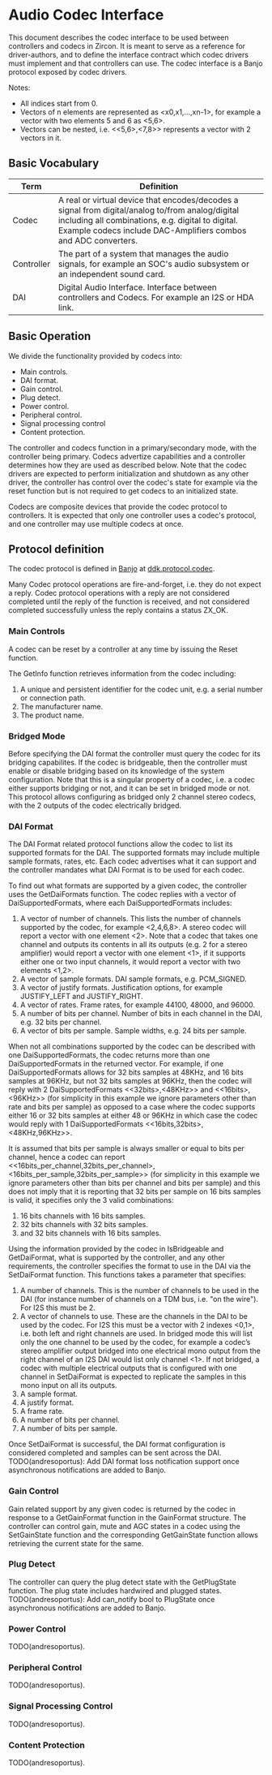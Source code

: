 # Audio Codec Interface

This document describes the codec interface to be used between controllers and codecs in Zircon.  It is meant to serve as a reference for driver-authors, and to define the interface contract which codec drivers must implement and that controllers can use.  The codec interface is a Banjo protocol exposed by codec drivers.

Notes:

- All indices start from 0.
- Vectors of n elements are represented as <x0,x1,...,xn-1>, for example a vector with two elements 5 and 6 as <5,6>.
- Vectors can be nested, i.e. <<5,6>,<7,8>> represents a vector with 2 vectors in it.

## Basic Vocabulary

Term | Definition
-----|-----------
Codec | A real or virtual device that encodes/decodes a signal from digital/analog to/from analog/digital including all combinations, e.g. digital to digital.  Example codecs include DAC-Amplifiers combos and ADC converters.
Controller | The part of a system that manages the audio signals, for example an SOC's audio subsystem or an independent sound card.
DAI | Digital Audio Interface.  Interface between controllers and Codecs.  For example an I2S or HDA link.

## Basic Operation

We divide the functionality provided by codecs into:

- Main controls.
- DAI format.
- Gain control.
- Plug detect.
- Power control.
- Peripheral control.
- Signal processing control
- Content protection.

The controller and codecs function in a primary/secondary mode, with the controller being primary.  Codecs advertize capabilities and a controller determines how they are used as described below.  Note that the codec drivers are expected to perform initialization and shutdown as any other driver, the controller has control over the codec's state for example via the reset function but is not required to get codecs to an initialized state.

Codecs are composite devices that provide the codec protocol to controllers.  It is expected that only one controller uses a codec's protocol, and one controller may use multiple codecs at once.

## Protocol definition

The codec protocol is defined in [Banjo](../ddk/banjo-tutorial.md) at [ddk.protocol.codec](../../system/banjo/ddk.protocol.codec/codec.banjo).

Many Codec protocol operations are fire-and-forget, i.e. they do not expect a reply.  Codec protocol operations with a reply are not considered completed until the reply of the function is received, and not considered completed successfully unless the reply contains a status ZX_OK.

### Main Controls

A codec can be reset by a controller at any time by issuing the Reset function.

The GetInfo function retrieves information from the codec including:

1. A unique and persistent identifier for the codec unit, e.g. a serial number or connection path.
1. The manufacturer name.
1. The product name.

### Bridged Mode

Before specifying the DAI format the controller must query the codec for its bridging capabilites.  If the codec is bridgeable, then the controller must enable or disable bridging based on its knowledge of the system configuration.  Note that this is a singular property of a codec, i.e. a codec either supports bridging or not, and it can be set in bridged mode or not.  This protocol allows configuring as bridged only 2 channel stereo codecs, with the 2 outputs of the codec electrically bridged.

### DAI Format

The DAI Format related protocol functions allow the codec to list its supported formats for the DAI.  The supported formats may include multiple sample formats, rates, etc.  Each codec advertises what it can support and the controller mandates what DAI Format is to be used for each codec.

To find out what formats are supported by a given codec, the controller uses the GetDaiFormats function.  The codec replies with a vector of DaiSupportedFormats, where each DaiSupportedFormats includes:

1. A vector of number of channels.  This lists the number of channels supported by the codec, for example <2,4,6,8>.  A stereo codec will report a vector with one element <2>.  Note that a codec that takes one channel and outputs its contents in all its outputs (e.g. 2 for a stereo amplifier) would report a vector with one element <1>, if it supports either one or two input channels, it would report a vector with two elements <1,2>.
2. A vector of sample formats.  DAI sample formats, e.g. PCM_SIGNED.
3. A vector of justify formats.  Justification options, for example JUSTIFY_LEFT and JUSTIFY_RIGHT.
4. A vector of rates.  Frame rates, for example 44100, 48000, and 96000.
5. A number of bits per channel.  Number of bits in each channel in the DAI, e.g. 32 bits per channel.
6. A vector of bits per sample.  Sample widths, e.g. 24 bits per sample.

When not all combinations supported by the codec can be described with one DaiSupportedFormats, the codec returns more than one DaiSupportedFormats in the returned vector.  For example, if one DaiSupportedFormats allows for 32 bits samples at 48KHz, and 16 bits samples at 96KHz, but not 32 bits samples at 96KHz, then the codec will reply with 2 DaiSupportedFormats <<32bits>,<48KHz>> and <<16bits>,<96KHz>> (for simplicity in this example we ignore parameters other than rate and bits per sample) as opposed to a case where the codec supports either 16 or 32 bits samples at either 48 or 96KHz in which case the codec would reply with 1 DaiSupportedFormats <<16bits,32bits>,<48KHz,96KHz>>.

It is assumed that bits per sample is always smaller or equal to bits per channel, hence a codec can report <<16bits_per_channel,32bits_per_channel>,<16bits_per_sample,32bits_per_sample>> (for simplicity in this example we ignore parameters other than bits per channel and bits per sample) and this does not imply that it is reporting that 32 bits per sample on 16 bits samples is valid, it specifies only the 3 valid combinations:

1. 16 bits channels with 16 bits samples.
2. 32 bits channels with 32 bits samples.
3. and 32 bits channels with 16 bits samples.

Using the information provided by the codec in IsBridgeable and GetDaiFormat, what is supported by the controller, and any other requirements, the controller specifies the format to use in the DAI via the SetDaiFormat function.  This functions takes a parameter that specifies:

1. A number of channels.  This is the number of channels to be used in the DAI (for instance number of channels on a TDM bus, i.e. "on the wire").  For I2S this must be 2.
2. A vector of channels to use.  These are the channels in the DAI to be used by the codec.  For I2S this must be a vector with 2 indexes <0,1>, i.e. both left and right channels are used.  In bridged mode this will list only the one channel to be used by the codec, for example a codec’s stereo amplifier output bridged into one electrical mono output from the right channel of an I2S DAI would list only channel <1>.  If not bridged, a codec with multiple electrical outputs that is configured with one channel in SetDaiFormat is expected to replicate the samples in this mono input on all its outputs.
3. A sample format.
4. A justify format.
5. A frame rate.
6. A number of bits per channel.
7. A number of bits per sample.

Once SetDaiFormat is successful, the DAI format configuration is considered completed and samples can be sent across the DAI.  TODO(andresoportus):  Add DAI format loss notification support once asynchronous notifications are added to Banjo.

### Gain Control

Gain related support by any given codec is returned by the codec in response to a GetGainFormat function in the GainFormat structure.  The controller can control gain, mute and AGC states in a codec using the SetGainState function and the corresponding GetGainState function allows retrieving the current state for the same.

### Plug Detect

The controller can query the plug detect state with the GetPlugState function.  The plug state includes hardwired and plugged states.  TODO(andresoportus):  Add can_notify bool to PlugState once asynchronous notifications are added to Banjo.

### Power Control

TODO(andresoportus).

### Peripheral Control

TODO(andresoportus).

### Signal Processing Control

TODO(andresoportus).

### Content Protection

TODO(andresoportus).
